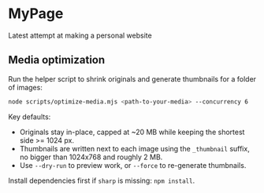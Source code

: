 # MyPage

Latest attempt at making a personal website

## Media optimization

Run the helper script to shrink originals and generate thumbnails for a folder of images:

```bash
node scripts/optimize-media.mjs <path-to-your-media> --concurrency 6
```

Key defaults:

- Originals stay in-place, capped at ~20 MB while keeping the shortest side >= 1024 px.
- Thumbnails are written next to each image using the `_thumbnail` suffix, no bigger than 1024x768 and roughly 2 MB.
- Use `--dry-run` to preview work, or `--force` to re-generate thumbnails.

Install dependencies first if `sharp` is missing: `npm install`.
